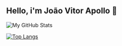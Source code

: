 ## Hello, i'm João Vitor Apollo :rocket:

![My GitHub Stats](https://github-readme-stats.vercel.app/api?username=ApolloJoaoV&count_private=true&theme=tokyonight)

[![Top Langs](https://github-readme-stats.vercel.app/api/top-langs/?username=ApolloJoaoV&count_private=true&theme=tokyonight)](https://github.com/anuraghazra/github-readme-stats)
